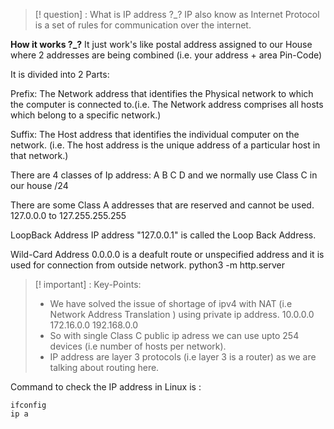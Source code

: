 > [! question] : What is IP address ?_?
 IP also know as Internet Protocol is a set of rules for communication over the internet.

**How it works ?_?**
It just work's like postal address assigned to our House where 2 addresses are being combined (i.e. your address + area Pin-Code)


It is divided into 2 Parts:

Prefix: The Network address that identifies the Physical network to which the computer is connected to.(i.e. The Network address comprises all hosts which belong to a specific network.)

Suffix: The Host address that identifies the individual computer on the network.
(i.e. The host address is the unique address of a particular host in that network.)

There are 4 classes of Ip address:
A B C D and we normally use Class C in our house /24

There are some Class A addresses that are reserved and cannot be used.
127.0.0.0 to 127.255.255.255  

LoopBack Address
IP address "127.0.0.1" is called the Loop Back Address.

Wild-Card Address
0.0.0.0 is a deafult route or unspecified address and it is used for connection from outside network.
python3 -m http.server

> [! important] : Key-Points:
> - We have solved the issue of shortage of ipv4 with NAT (i.e Network Address Translation ) using private ip address. 10.0.0.0 172.16.0.0 192.168.0.0 
> - So with single Class C public ip adress we can use upto 254 devices (i.e number of hosts per network).
> - IP address are layer 3 protocols (i.e layer 3 is a router) as we are talking about routing here.

Command to check the IP address in Linux is :
```
ifconfig
ip a
```

